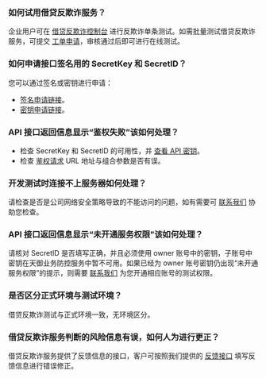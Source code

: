 ### 如何试用借贷反欺诈服务？
企业用户可在 [借贷反欺诈控制台](https://console.cloud.tencent.com/tianyu/service/antifraud/test) 进行反欺诈单条测试。如需批量测试借贷反欺诈服务，可提交 [工单申请](https://console.cloud.tencent.com/workorder/category/create?level1_id=141&level2_id=151&level1_name=%E5%AE%89%E5%85%A8%E6%9C%8D%E5%8A%A1&level2_name=%E5%A4%A9%E5%BE%A1%E4%B8%9A%E5%8A%A1%E5%AE%89%E5%85%A8%E9%98%B2%E6%8A%A4%20BSP)，审核通过后即可进行在线测试。

### 如何申请接口签名用的 SecretKey 和 SecretID？
您可以通过签名或密钥进行申请：
- [签名申请链接](https://cloud.tencent.com/document/product/215/1693)。
- [密钥申请链接](https://console.cloud.tencent.com/cam/capi)。

### API 接口返回信息显示“鉴权失败”该如何处理？
- 检查  SecretKey 和 SecretID 的可用性，并 [查看 API 密钥](https://console.cloud.tencent.com/capi)。
- 检查 [鉴权请求](https://cloud.tencent.com/document/product/295/7287) URL 地址与组合参数是否有误。

### 开发测试时连接不上服务器如何处理？
请检查是否是公司网络安全策略导致的不能访问的问题，如有需要可 [联系我们](https://cloud.tencent.com/about/connect) 协助您检查。
### API 接口返回信息显示“未开通服务权限”该如何处理？
请核对 SecretID 是否填写正确，并且必须使用 owner 账号中的密钥，子账号中密钥在天御业务防控服务中暂不可用。如果已经为 owner 账号密钥仍出现“未开通服务权限”的提示，则需要 [联系我们](https://cloud.tencent.com/about/connect) 为您开通相应账号的测试权限。
### 是否区分正式环境与测试环境？
借贷反欺诈测试与正式环境一致，无环境区分。
### 借贷反欺诈服务判断的风险信息有误，如何人为进行更正？
借贷反欺诈服务提供了反馈信息的接口，客户可按照我们提供的 [反馈接口](https://cloud.tencent.com/document/api/295/4052
) 填写反馈信息进行错误修正。
